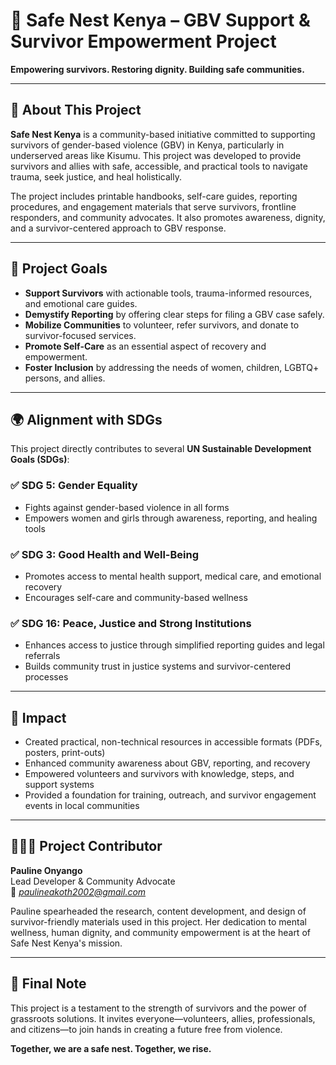 # 🌸 Safe Nest Kenya – GBV Support & Survivor Empowerment Project  
**Empowering survivors. Restoring dignity. Building safe communities.**

---

## 📘 About This Project

**Safe Nest Kenya** is a community-based initiative committed to supporting survivors of gender-based violence (GBV) in Kenya, particularly in underserved areas like Kisumu. This project was developed to provide survivors and allies with safe, accessible, and practical tools to navigate trauma, seek justice, and heal holistically.

The project includes printable handbooks, self-care guides, reporting procedures, and engagement materials that serve survivors, frontline responders, and community advocates. It also promotes awareness, dignity, and a survivor-centered approach to GBV response.

---

## 🎯 Project Goals

- **Support Survivors** with actionable tools, trauma-informed resources, and emotional care guides.
- **Demystify Reporting** by offering clear steps for filing a GBV case safely.
- **Mobilize Communities** to volunteer, refer survivors, and donate to survivor-focused services.
- **Promote Self-Care** as an essential aspect of recovery and empowerment.
- **Foster Inclusion** by addressing the needs of women, children, LGBTQ+ persons, and allies.

---

## 🌍 Alignment with SDGs

This project directly contributes to several **UN Sustainable Development Goals (SDGs)**:

### ✅ SDG 5: Gender Equality  
- Fights against gender-based violence in all forms  
- Empowers women and girls through awareness, reporting, and healing tools

### ✅ SDG 3: Good Health and Well-Being  
- Promotes access to mental health support, medical care, and emotional recovery  
- Encourages self-care and community-based wellness

### ✅ SDG 16: Peace, Justice and Strong Institutions  
- Enhances access to justice through simplified reporting guides and legal referrals  
- Builds community trust in justice systems and survivor-centered processes

---

## 🌟 Impact

- Created practical, non-technical resources in accessible formats (PDFs, posters, print-outs)  
- Enhanced community awareness about GBV, reporting, and recovery  
- Empowered volunteers and survivors with knowledge, steps, and support systems  
- Provided a foundation for training, outreach, and survivor engagement events in local communities

---

## 👩🏽‍💼 Project Contributor

**Pauline Onyango**  
Lead Developer & Community Advocate  
📧 *paulineakoth2002@gmail.com*  

Pauline spearheaded the research, content development, and design of survivor-friendly materials used in this project. Her dedication to mental wellness, human dignity, and community empowerment is at the heart of Safe Nest Kenya's mission.

---

## 💬 Final Note

This project is a testament to the strength of survivors and the power of grassroots solutions. It invites everyone—volunteers, allies, professionals, and citizens—to join hands in creating a future free from violence.

**Together, we are a safe nest. Together, we rise.**
